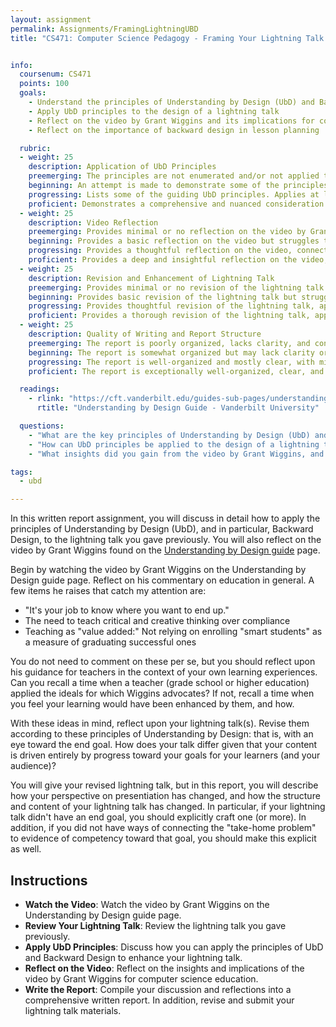 ```yaml
---
layout: assignment
permalink: Assignments/FramingLightningUBD
title: "CS471: Computer Science Pedagogy - Framing Your Lightning Talk in UbD"


info:
  coursenum: CS471
  points: 100
  goals:
    - Understand the principles of Understanding by Design (UbD) and Backward Design
    - Apply UbD principles to the design of a lightning talk
    - Reflect on the video by Grant Wiggins and its implications for computer science education
    - Reflect on the importance of backward design in lesson planning

  rubric:
  - weight: 25
    description: Application of UbD Principles
    preemerging: The principles are not enumerated and/or not applied to the lightning talk.
    beginning: An attempt is made to demonstrate some of the principles of UbD, but the ideas do not align with the framework.  
    progressing: Lists some of the guiding UbD principles. Applies at least some of these principles to the lightning talk, showing a clear alignment with the end goal and evidence of competency.
    proficient: Demonstrates a comprehensive and nuanced consideration of UbD principles. Applies these principles to the lightning talk, showing a clear alignment with the end goal and evidence of competency.
  - weight: 25
    description: Video Reflection
    preemerging: Provides minimal or no reflection on the video by Grant Wiggins. Lacks connection to personal learning experiences or teaching ideals.
    beginning: Provides a basic reflection on the video but struggles to connect it to personal learning experiences or teaching ideals. May lack depth or insight.
    progressing: Provides a thoughtful reflection on the video, connecting it to personal learning experiences or teaching ideals with minor inconsistencies or lack of depth.
    proficient: Provides a deep and insightful reflection on the video, seamlessly connecting it to personal learning experiences and teaching ideals. Demonstrates a strong grasp of the implications for computer science education.
  - weight: 25
    description: Revision and Enhancement of Lightning Talk
    preemerging: Provides minimal or no revision of the lightning talk. Lacks clear application of UbD principles or consideration of end goals.
    beginning: Provides basic revision of the lightning talk but struggles to apply UbD principles or articulate clear end goals. Some inconsistencies or misunderstandings are evident.
    progressing: Provides thoughtful revision of the lightning talk, applying UbD principles and articulating clear end goals with minor errors or omissions.
    proficient: Provides a thorough revision of the lightning talk, applying UbD principles and articulating clear end goals. Demonstrates a comprehensive understanding of how the talk has changed and why.
  - weight: 25
    description: Quality of Writing and Report Structure
    preemerging: The report is poorly organized, lacks clarity, and contains numerous grammatical errors. Fails to compile the discussion and reflections into a comprehensive report.
    beginning: The report is somewhat organized but may lack clarity or contain grammatical errors. Struggles to compile the discussion and reflections into a cohesive report.
    progressing: The report is well-organized and mostly clear, with minor grammatical errors or inconsistencies. The discussion and reflections are included in a comprehensive report with minor omissions.
    proficient: The report is exceptionally well-organized, clear, and free of grammatical errors. The discussion and reflections are synthesized into a comprehensive and insightful report.    

  readings:
    - rlink: "https://cft.vanderbilt.edu/guides-sub-pages/understanding-by-design/"
      rtitle: "Understanding by Design Guide - Vanderbilt University"

  questions:
    - "What are the key principles of Understanding by Design (UbD) and Backward Design?"
    - "How can UbD principles be applied to the design of a lightning talk in computer science?"
    - "What insights did you gain from the video by Grant Wiggins, and how do they apply to computer science education?"

tags:
  - ubd

---
```


In this written report assignment, you will discuss in detail how to apply the principles of Understanding by Design (UbD), and in particular, Backward Design, to the lightning talk you gave previously. You will also reflect on the video by Grant Wiggins found on the [Understanding by Design guide](https://cft.vanderbilt.edu/guides-sub-pages/understanding-by-design/) page.

Begin by watching the video by Grant Wiggins on the Understanding by Design guide page.  Reflect on his commentary on education in general.  A few items he raises that catch my attention are:

* "It's your job to know where you want to end up."
* The need to teach critical and creative thinking over compliance
* Teaching as "value added:" Not relying on enrolling "smart students" as a measure of graduating successful ones

You do not need to comment on these per se, but you should reflect upon his guidance for teachers in the context of your own learning experiences.  Can you recall a time when a teacher (grade school or higher education) applied the ideals for which Wiggins advocates?  If not, recall a time when you feel your learning would have been enhanced by them, and how.  

With these ideas in mind, reflect upon your lightning talk(s).  Revise them according to these principles of Understanding by Design: that is, with an eye toward the end goal.  How does your talk differ given that your content is driven entirely by progress toward your goals for your learners (and your audience)?  

You will give your revised lightning talk, but in this report, you will describe how your perspective on presentiation has changed, and how the structure and content of your lightning talk has changed.  In particular, if your lightning talk didn't have an end goal, you should explicitly craft one (or more).  In addition, if you did not have ways of connecting the "take-home problem" to evidence of competency toward that goal, you should make this explicit as well.

## Instructions
- **Watch the Video**: Watch the video by Grant Wiggins on the Understanding by Design guide page.
- **Review Your Lightning Talk**: Review the lightning talk you gave previously.
- **Apply UbD Principles**: Discuss how you can apply the principles of UbD and Backward Design to enhance your lightning talk.
- **Reflect on the Video**: Reflect on the insights and implications of the video by Grant Wiggins for computer science education.
- **Write the Report**: Compile your discussion and reflections into a comprehensive written report.  In addition, revise and submit your lightning talk materials.